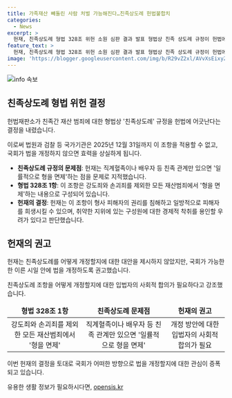 ```yaml
---
title: 가족재산 빼돌린 사람 처벌 가능해진다…친족상도례 헌법불합치
categories:
  - News
excerpt: >
  헌재, 친족상도례 형법 328조 위헌 소원 심판 결과 발표 형법상 친족 상도례 규정이 헌법에 어긋나며 2025년 말까지 법 개정 권고 친족 간 재산 범죄를 면제하는 일률적용 문제 지적 친족간 관계의 특성을 고려하지 않고 형을 면제하면 피해자 희생 초래 가능성 지적 특정경제범죄 등에도 친족상도례 적용 어렵다는 지적 제기 헌재, 입법자에게 법 개정 촉구하며 조항 효력 상실 가능성 언급 법원, 검찰 등 국가기관은 이 조항을 적용하지 못하며, 국회 개정 필요성 강조 헌재는 헌법소원 청구인의 주장을 준수하며 친족상도례의 일반 부분은 합헌 결정
feature_text: >
  헌재, 친족상도례 형법 328조 위헌 소원 심판 결과 발표 형법상 친족 상도례 규정이 헌법에 어긋나며 2025년 말까지 법 개정 권고 친족 간 재산 범죄를 면제하는 일률적용 문제 지적 친족간 관계의 특성을 고려하지 않고 형을 면제하면 피해자 희생 초래 가능성 지적 특정경제범죄 등에도 친족상도례 적용 어렵다는 지적 제기 헌재, 입법자에게 법 개정 촉구하며 조항 효력 상실 가능성 언급 법원, 검찰 등 국가기관은 이 조항을 적용하지 못하며, 국회 개정 필요성 강조 헌재는 헌법소원 청구인의 주장을 준수하며 친족상도례의 일반 부분은 합헌 결정
image: 'https://blogger.googleusercontent.com/img/b/R29vZ2xl/AVvXsEixyZcFfHzMRdzZMjFBmAUKJYCLCGyLL1o632UiGVXcaFdKo_bkvkuCioo0uUKlGfBVcT3P84aROyZIXSBEx3Aw5nCQ3pTgDom1WDC4m8eifvWiAmWEEVb4x6G_l8C0QH225ldMjyaFvpxGEBGNO37VmDTDMHGhJPq73UglMfDca1-0aw/s1600/blogspot.png'
---
```


<p><img src="https://blogger.googleusercontent.com/img/b/R29vZ2xl/AVvXsEixyZcFfHzMRdzZMjFBmAUKJYCLCGyLL1o632UiGVXcaFdKo_bkvkuCioo0uUKlGfBVcT3P84aROyZIXSBEx3Aw5nCQ3pTgDom1WDC4m8eifvWiAmWEEVb4x6G_l8C0QH225ldMjyaFvpxGEBGNO37VmDTDMHGhJPq73UglMfDca1-0aw/s1600/blogspot.png" alt="info 속보" /></p>

<h2 data-ke-size="size26">친족상도례 형법 위헌 결정</h2>

<p data-ke-size="size16">헌법재판소가 친족간 재산 범죄에 대한 형법상 '친족상도례' 규정을 헌법에 어긋난다는 결정을 내렸습니다.</p>

<p data-ke-size="size16">이로써 법원과 검찰 등 국가기관은 2025년 12월 31일까지 이 조항을 적용할 수 없고, 국회가 법을 개정하지 않으면 효력을 상실하게 됩니다.</p>

<ul>
<li><b>친족상도례 규정의 문제점</b>: 헌재는 직계혈족이나 배우자 등 친족 관계만 있으면 '일률적으로 형을 면제'하는 점을 문제로 지적했습니다.</li>
<li><b>형법 328조 1항</b>: 이 조항은 강도죄와 손괴죄를 제외한 모든 재산범죄에서 '형을 면제'하는 내용으로 구성되어 있습니다.</li>
<li><b>헌재의 결정</b>: 헌재는 이 조항이 형사 피해자의 권리를 침해하고 일방적으로 피해자를 희생시킬 수 있으며, 취약한 지위에 있는 구성원에 대한 경제적 착취를 용인할 우려가 있다고 판단했습니다.</li>
</ul>

<h2 data-ke-size="size26">헌재의 권고</h2>

<p data-ke-size="size16">헌재는 친족상도례를 어떻게 개정할지에 대한 대안을 제시하지 않았지만, 국회가 가능한 한 이른 시일 안에 법을 개정하도록 권고했습니다.</p>

<p data-ke-size="size16">친족상도례 조항을 어떻게 개정할지에 대한 입법자의 사회적 합의가 필요하다고 강조했습니다.</p>

<table>
<thead>
<tr>
<td style="text-align: center; height: 17px;"><b>형법 328조 1항</b></td>
<td style="text-align: center; height: 17px;"><b>친족상도례 문제점</b></td>
<td style="text-align: center; height: 17px;"><b>헌재의 권고</b></td>
</tr>
</thead>
<tbody>
<tr>
<td style="text-align: center; height: 17px;">강도죄와 손괴죄를 제외한 모든 재산범죄에서 '형을 면제'</td>
<td style="text-align: center; height: 17px;">직계혈족이나 배우자 등 친족 관계만 있으면 '일률적으로 형을 면제'</td>
<td style="text-align: center; height: 17px;">개정 방안에 대한 입법자의 사회적 합의가 필요</td>
</tr>
</tbody>
</table>

<p data-ke-size="size16">이번 헌재의 결정을 토대로 국회가 어떠한 방향으로 법을 개정할지에 대한 관심이 증폭되고 있습니다.</p>
유용한 생활 정보가 필요하시다면, <a href="https://opensis.kr" rel="dofollow">opensis.kr</a>


